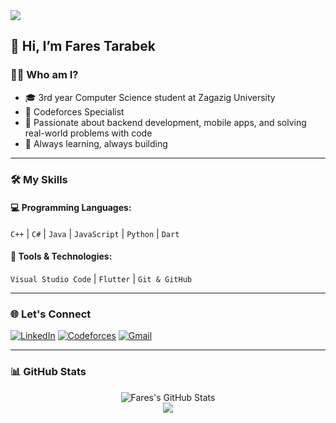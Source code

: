 <img src="https://capsule-render.vercel.app/api?type=waving&color=0:4B0082,100:9400D3&height=200&section=header&text=Fares%20Tarabek&fontSize=40&fontColor=ffffff" />

## 👋 Hi, I’m Fares Tarabek

### 👨‍💻 Who am I?
- 🎓 3rd year Computer Science student at Zagazig University
- 🧠 Codeforces Specialist  
- 🚀 Passionate about backend development, mobile apps, and solving real-world problems with code  
- 🔭 Always learning, always building

---

### 🛠️ My Skills

#### 💻 Programming Languages:
`C++` | `C#` | `Java` | `JavaScript` | `Python` | `Dart`

#### 🧰 Tools & Technologies:
`Visual Studio Code` | `Flutter` | `Git & GitHub`

---

### 🌐 Let's Connect

[![LinkedIn](https://img.shields.io/badge/LinkedIn-%230077B5.svg?&style=flat&logo=linkedin&logoColor=white)](https://www.linkedin.com/in/fares-mohamed-79b947287/)
[![Codeforces](https://img.shields.io/badge/Codeforces-%231f8acb.svg?&style=flat)](https://codeforces.com/profile/Fares_99)
[![Gmail](https://img.shields.io/badge/Email-D14836?style=flat&logo=gmail&logoColor=white)](mailto:farestarabek@gmail.com)

---

### 📊 GitHub Stats

<p align="center">
  <img src="https://github-readme-stats.vercel.app/api?username=FaresTarabek&show_icons=true&theme=radical" alt="Fares's GitHub Stats" />
  <br />
  <img src="https://github-readme-streak-stats.herokuapp.com?user=FaresTarabek&theme=radical&date_format=M%20j%5B%2C%20Y%5D" />
</p>

